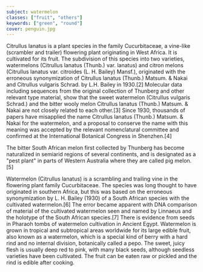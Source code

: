 ```yaml
---
subject: watermelon
classes: ["fruit", "others"]
keywords: ["green", "round"]
cover: penguin.jpg
---
```

Citrullus lanatus is a plant species in the family Cucurbitaceae, a vine-like (scrambler and trailer) flowering plant originating in West Africa. It is cultivated for its fruit. The subdivision of this species into two varieties, watermelons (Citrullus lanatus (Thunb.) var. lanatus) and citron melons (Citrullus lanatus var. citroides (L. H. Bailey) Mansf.), originated with the erroneous synonymization of Citrullus lanatus (Thunb.) Matsum. & Nakai and Citrullus vulgaris Schrad. by L.H. Bailey in 1930.[2] Molecular data including sequences from the original collection of Thunberg and other relevant type material, show that the sweet watermelon (Citrullus vulgaris Schrad.) and the bitter wooly melon Citrullus lanatus (Thunb.) Matsum. & Nakai are not closely related to each other.[3] Since 1930, thousands of papers have misapplied the name Citrullus lanatus (Thunb.) Matsum. & Nakai for the watermelon, and a proposal to conserve the name with this meaning was accepted by the relevant nomenclatural committee and confirmed at the International Botanical Congress in Shenzhen.[4]

The bitter South African melon first collected by Thunberg has become naturalized in semiarid regions of several continents, and is designated as a "pest plant" in parts of Western Australia where they are called pig melon.[5]

Watermelon (Citrullus lanatus) is a scrambling and trailing vine in the flowering plant family Cucurbitaceae. The species was long thought to have originated in southern Africa, but this was based on the erroneous synonymization by L. H. Bailey (1930) of a South African species with the cultivated watermelon.[6] The error became apparent with DNA comparison of material of the cultivated watermelon seen and named by Linnaeus and the holotype of the South African species.[7] There is evidence from seeds in Pharaoh tombs of watermelon cultivation in Ancient Egypt. Watermelon is grown in tropical and subtropical areas worldwide for its large edible fruit, also known as a watermelon, which is a special kind of berry with a hard rind and no internal division, botanically called a pepo. The sweet, juicy flesh is usually deep red to pink, with many black seeds, although seedless varieties have been cultivated. The fruit can be eaten raw or pickled and the rind is edible after cooking.
